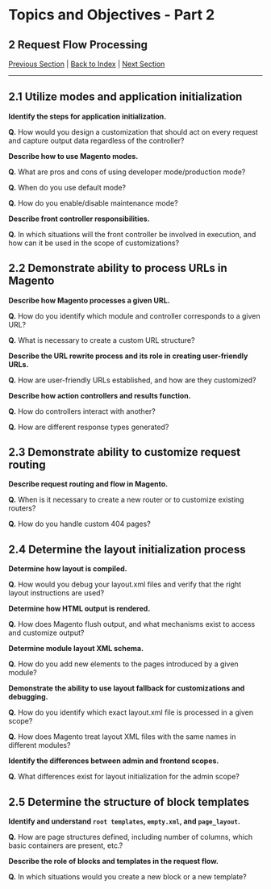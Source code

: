 # Topics and Objectives - Part 2

## **2** Request Flow Processing 

[Previous Section](./1.md) | [Back to Index](./) | [Next Section](./3.md)

------

## **2.1** Utilize modes and application initialization

**Identify the steps for application initialization.** 

**Q.** How would you design a customization that should act on every request and capture output data regardless of the controller?

**Describe how to use Magento modes.** 

**Q.** What are pros and cons of using developer mode/production mode?

**Q.** When do you use default mode?

**Q.**  How do you enable/disable maintenance mode?

**Describe front controller responsibilities.** 

**Q.** In which situations will the front controller be involved in execution, and how can it be used in the scope of customizations?

## **2.2** Demonstrate ability to process URLs in Magento

**Describe how Magento processes a given URL.** 

**Q.** How do you identify which module and controller corresponds to a given URL?

**Q.** What is necessary to create a custom URL structure?

**Describe the URL rewrite process and its role in creating user-friendly URLs.** 

**Q.** How are user-friendly URLs established, and how are they customized?

**Describe how action controllers and results function.** 

**Q.** How do controllers interact with another?

**Q.** How are different response types generated?


## **2.3** Demonstrate ability to customize request routing

**Describe request routing and flow in Magento.** 

**Q.** When is it necessary to create a new router or to customize existing routers?

**Q.** How do you handle custom 404 pages?

## **2.4** Determine the layout initialization process 

**Determine how layout is compiled.** 

**Q.** How would you debug your layout.xml files and verify that the right layout instructions are used?

**Determine how HTML output is rendered.** 

**Q.**  How does Magento flush output, and what mechanisms exist to access and customize output?

**Determine module layout XML schema.** 

**Q.** How do you add new elements to the pages introduced by a given module?

**Demonstrate the ability to use layout fallback for customizations and debugging.** 

**Q.** How do you identify which exact layout.xml file is processed in a given scope?

**Q.** How does Magento treat layout XML files with the same names in different modules?

**Identify the differences between admin and frontend scopes.** 

**Q.**  What differences exist for layout initialization for the admin scope?

## **2.5** Determine the structure of block templates
 
**Identify and understand `root templates`, `empty.xml`, and `page_layout`.** 

**Q.** How are page structures defined, including number of columns, which basic containers are present, etc.?

**Describe the role of blocks and templates in the request flow.** 

**Q.** In which situations would you create a new block or a new template?



